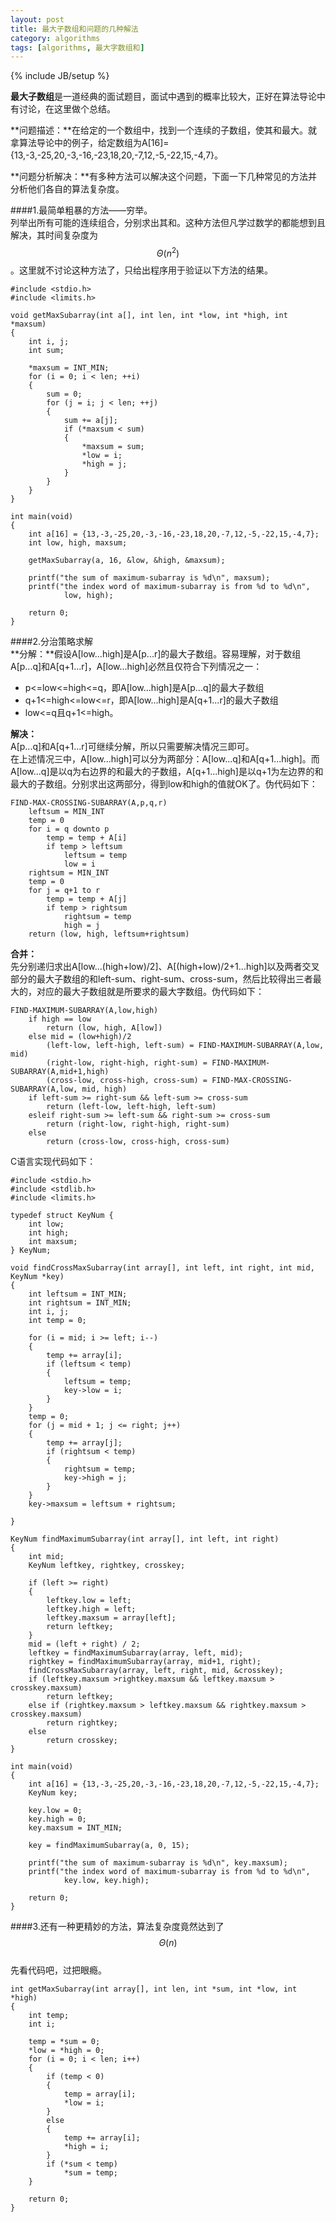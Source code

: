 ```yaml
---
layout: post
title: 最大子数组和问题的几种解法
category: algorithms
tags: [algorithms, 最大字数组和]
---
```

{% include JB/setup %}

**最大子数组**是一道经典的面试题目，面试中遇到的概率比较大，正好在算法导论中有讨论，在这里做个总结。    

**问题描述：**在给定的一个数组中，找到一个连续的子数组，使其和最大。就拿算法导论中的例子，给定数组为A[16]={13,-3,-25,20,-3,-16,-23,18,20,-7,12,-5,-22,15,-4,7}。

**问题分析解决：**有多种方法可以解决这个问题，下面一下几种常见的方法并分析他们各自的算法复杂度。

####1.最简单粗暴的方法——穷举。    
列举出所有可能的连续组合，分别求出其和。这种方法但凡学过数学的都能想到且解决，其时间复杂度为$$\Theta(n^2)$$。这里就不讨论这种方法了，只给出程序用于验证以下方法的结果。    

	#include <stdio.h>
	#include <limits.h>
	
	void getMaxSubarray(int a[], int len, int *low, int *high, int *maxsum)
	{
	    int i, j;
	    int sum;
	    
	    *maxsum = INT_MIN;
	    for (i = 0; i < len; ++i)
	    {
	        sum = 0;
	        for (j = i; j < len; ++j)
	        {
	            sum += a[j];
	            if (*maxsum < sum)
	            {
	                *maxsum = sum;
	                *low = i; 
	                *high = j;
	            }
	        }
	    }
	}
	
	int main(void)
	{
	    int a[16] = {13,-3,-25,20,-3,-16,-23,18,20,-7,12,-5,-22,15,-4,7};
	    int low, high, maxsum;
	
	    getMaxSubarray(a, 16, &low, &high, &maxsum);
	
	    printf("the sum of maximum-subarray is %d\n", maxsum);
	    printf("the index word of maximum-subarray is from %d to %d\n",
	            low, high);
	
	    return 0;
	}

####2.分治策略求解    
**分解：**假设A[low...high]是A[p...r]的最大子数组。容易理解，对于数组A[p...q]和A[q+1...r]，A[low...high]必然且仅符合下列情况之一：    

- p<=low<=high<=q，即A[low...high]是A[p...q]的最大子数组    
- q+1<=high<=low<=r，即A[low...high]是A[q+1...r]的最大子数组    
- low<=q且q+1<=high。    

**解决：**    
A[p...q]和A[q+1...r]可继续分解，所以只需要解决情况三即可。    
在上述情况三中，A[low...high]可以分为两部分：A[low...q]和A[q+1...high]。而A[low...q]是以q为右边界的和最大的子数组，A[q+1...high]是以q+1为左边界的和最大的子数组。分别求出这两部分，得到low和high的值就OK了。伪代码如下：    

	FIND-MAX-CROSSING-SUBARRAY(A,p,q,r)
	    leftsum = MIN_INT
	    temp = 0
	    for i = q downto p
	        temp = temp + A[i]
	        if temp > leftsum
	            leftsum = temp
	            low = i
	    rightsum = MIN_INT
	    temp = 0
	    for j = q+1 to r
	        temp = temp + A[j]
	        if temp > rightsum
	            rightsum = temp
	            high = j
	    return (low, high, leftsum+rightsum)

**合并：**    
先分别递归求出A[low...(high+low)/2]、A[(high+low)/2+1...high]以及两者交叉部分的最大子数组的和left-sum、right-sum、cross-sum，然后比较得出三者最大的，对应的最大子数组就是所要求的最大字数组。伪代码如下：

	FIND-MAXIMUM-SUBARRAY(A,low,high)
	    if high == low
	        return (low, high, A[low])
	    else mid = (low+high)/2
	        (left-low, left-high, left-sum) = FIND-MAXIMUM-SUBARRAY(A,low, mid)
	        (right-low, right-high, right-sum) = FIND-MAXIMUM-SUBARRAY(A,mid+1,high)
	        (cross-low, cross-high, cross-sum) = FIND-MAX-CROSSING-SUBARRAY(A,low, mid, high)
	    if left-sum >= right-sum && left-sum >= cross-sum
	        return (left-low, left-high, left-sum)
	    esleif right-sum >= left-sum && right-sum >= cross-sum
	        return (right-low, right-high, right-sum)
	    else
	        return (cross-low, cross-high, cross-sum)

C语言实现代码如下：
	
	#include <stdio.h>
	#include <stdlib.h>
	#include <limits.h>
	
	typedef struct KeyNum {
	    int low;
	    int high;
	    int maxsum;
	} KeyNum;
	
	void findCrossMaxSubarray(int array[], int left, int right, int mid, KeyNum *key)
	{
	    int leftsum = INT_MIN;
	    int rightsum = INT_MIN;
	    int i, j;
	    int temp = 0;
	
	    for (i = mid; i >= left; i--)
	    {
	        temp += array[i];
	        if (leftsum < temp)
	        {
	            leftsum = temp;
	            key->low = i;
	        }
	    }
	    temp = 0;
	    for (j = mid + 1; j <= right; j++)
	    {
	        temp += array[j];
	        if (rightsum < temp)
	        {
	            rightsum = temp;
	            key->high = j;
	        }
	    }
	    key->maxsum = leftsum + rightsum;
	
	}
	
	KeyNum findMaximumSubarray(int array[], int left, int right)
	{
	    int mid;
	    KeyNum leftkey, rightkey, crosskey;
	
	    if (left >= right)
	    {
	        leftkey.low = left;
	        leftkey.high = left;
	        leftkey.maxsum = array[left];
	        return leftkey;
	    }
	    mid = (left + right) / 2;
	    leftkey = findMaximumSubarray(array, left, mid);
	    rightkey = findMaximumSubarray(array, mid+1, right);
	    findCrossMaxSubarray(array, left, right, mid, &crosskey);
	    if (leftkey.maxsum >rightkey.maxsum && leftkey.maxsum > crosskey.maxsum)
	        return leftkey;
	    else if (rightkey.maxsum > leftkey.maxsum && rightkey.maxsum > crosskey.maxsum)
	        return rightkey;
	    else
	        return crosskey;
	}
	
	int main(void)
	{
	    int a[16] = {13,-3,-25,20,-3,-16,-23,18,20,-7,12,-5,-22,15,-4,7};
	    KeyNum key;
	
	    key.low = 0;
	    key.high = 0;
	    key.maxsum = INT_MIN;
	
	    key = findMaximumSubarray(a, 0, 15);
	
	    printf("the sum of maximum-subarray is %d\n", key.maxsum);
	    printf("the index word of maximum-subarray is from %d to %d\n",
	            key.low, key.high);
	
	    return 0;
	}

####3.还有一种更精妙的方法，算法复杂度竟然达到了$$\Theta(n)$$    
先看代码吧，过把眼瘾。  

	int getMaxSubarray(int array[], int len, int *sum, int *low, int *high)
	{
	    int temp;
	    int i;
	
	    temp = *sum = 0;
	    *low = *high = 0;
	    for (i = 0; i < len; i++)
	    {
	        if (temp < 0)
	        {
	            temp = array[i];
	            *low = i;
	        }
	        else 
	        {
	            temp += array[i];
	            *high = i;
	        }
	        if (*sum < temp)
	            *sum = temp;
	    }
	
	    return 0;
	}

